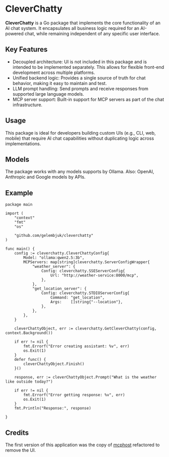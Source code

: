 # CleverChatty

**CleverChatty** is a Go package that implements the core functionality of an AI chat system. It encapsulates all business logic required for an AI-powered chat, while remaining independent of any specific user interface.

## Key Features

- Decoupled architecture: UI is not included in this package and is intended to be implemented separately. This allows for flexible front-end development across multiple platforms.
- Unified backend logic: Provides a single source of truth for chat behavior, making it easy to maintain and test.
- LLM prompt handling: Send prompts and receive responses from supported large language models.
- MCP server support: Built-in support for MCP servers as part of the chat infrastructure.

## Usage

This package is ideal for developers building custom UIs (e.g., CLI, web, mobile) that require AI chat capabilities without duplicating logic across implementations.

## Models 

The package works with any models supports by Ollama. Also: OpenAI, Anthropic and Google models by APIs.

## Example

```golang
package main

import (
	"context"
	"fmt"
	"os"

	"github.com/gelembjuk/cleverchatty"
)

func main() {
	config := cleverchatty.CleverChattyConfig{
		Model: "ollama:qwen2.5:3b",
		MCPServers: map[string]cleverchatty.ServerConfigWrapper{
			"weather_server": {
				Config: cleverchatty.SSEServerConfig{
					Url: "http://weather-service:8000/mcp",
				},
			},
			"get_location_server": {
				Config: cleverchatty.STDIOServerConfig{
					Command: "get_location",
					Args:    []string{"--location"},
				},
			},
		},
	}

	cleverChattyObject, err := cleverchatty.GetCleverChatty(config, context.Background())

	if err != nil {
		fmt.Errorf("Error creating assistant: %v", err)
		os.Exit(1)
	}
	defer func() {
		cleverChattyObject.Finish()
	}()

	response, err := cleverChattyObject.Prompt("What is the weather like outside today?")

	if err != nil {
		fmt.Errorf("Error getting response: %v", err)
		os.Exit(1)
	}
	fmt.Println("Response:", response)

}

```

## Credits

The first version of this application was the copy of [mcphost](https://github.com/mark3labs/mcphost) refactored to remove the UI.
